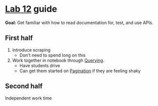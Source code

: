 # [Lab 12](lab_12.ipynb) guide

**Goal:** Get familiar with how to read documentation for, test, and use APIs.

## First half

1. Introduce scraping
   - Don't need to spend long on this
1. Work together in notebook through [Querying](lab_12.ipynb#querying).
   - Have students drive
   - Can get them started on [Pagination](lab_12.ipynb#pagination) if they are feeling shaky

## Second half

Independent work time
